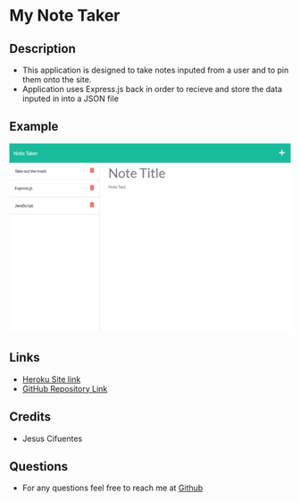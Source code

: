 # My Note Taker

## Description

- This application is designed to take notes inputed from a user and to pin them onto the site.
- Application uses Express.js back in order to recieve and store the data inputed in into a JSON file

## Example

![NoteTakerEx](./Assets/AppExample.png)

## Links

- [Heroku Site link](https://my-note-taker-22.herokuapp.com/)
- [GitHub Repository Link](https://github.com/clflalo/MyNoteTaker)

## Credits

- Jesus Cifuentes

## Questions

- For any questions feel free to reach me at [Github](https://github.com/clflalo)
